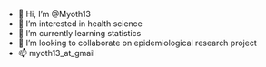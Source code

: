 - 👋 Hi, I’m @Myoth13
- 👀 I’m interested in health science
- 🌱 I’m currently learning statistics
- 💞️ I’m looking to collaborate on epidemiological research project
- 📫 myoth13_at_gmail


<!---
Myoth13/Myoth13 is a ✨ special ✨ repository because its `README.md` (this file) appears on your GitHub profile.
You can click the Preview link to take a look at your changes.
--->
